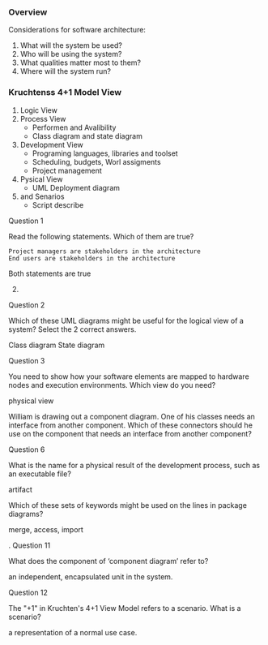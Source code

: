 
### Overview

Considerations for software architecture:

1. What will the system be used?
2. Who will be using the system?
3. What qualities matter most to them?
5. Where will the system run?


### Kruchtenss 4+1 Model View 

1. Logic View
2. Process View
    * Performen and Avalibility
    * Class diagram and state diagram
3. Development View
    * Programing languages, libraries and toolset
    * Scheduling, budgets, Worl assigments
    *  Project management
4. Pysical View
    * UML Deployment diagram
5. and Senarios
    * Script describe 




Question 1

Read the following statements. Which of them are true?

    Project managers are stakeholders in the architecture
    End users are stakeholders in the architecture

Both statements are true 

2.
Question 2

Which of these UML diagrams might be useful for the logical view of a system? Select the 2 correct answers.

Class diagram 
State diagram

Question 3

You need to show how your software elements are mapped to hardware nodes and execution environments. Which view do you need?

physical view 

William is drawing out a component diagram. One of his classes needs an interface from another component. Which of these connectors should he use on the component that needs an interface from another component?


Question 6


What is the name for a physical result of the development process, such as an executable file?

artifact 

Which of these sets of keywords might be used on the lines in package diagrams?

merge, access, import 

.
Question 11

What does the component of ‘component diagram’ refer to?

an independent, encapsulated unit in the system. 


Question 12

The "+1" in Kruchten's 4+1 View Model refers to a scenario. What is a scenario?

a representation of a normal use case.